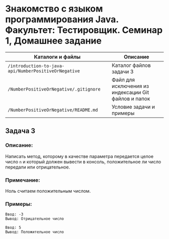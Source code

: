 # Знакомство с языком программирования Java. Факультет: Тестировщик. Семинар 1, Домашнее задание

Каталоги и файлы                                     | Описание
-----------------------------------------------------|-----------------------------------------------------
`/introduction-to-java-api/NumberPositiveOrNegative` | Каталог файлов задачи 3
`/NumberPositiveOrNegative/.gitignore`               | Файл для исключения из индексации Git файлов и папок
`/NumberPositiveOrNegative/README.md`                | Условие задачи и примеры

## Задача 3

### Описание:

Написать метод, которому в качестве параметра передается целое число `n` и который должен вывести в консоль, положительное ли число передали или отрицательное.

### Примечание:

Ноль считаем положительным числом.

### Примеры:

```
Ввод: -3
Вывод: Отрицательное число
```
```
Ввод: 5
Вывод: Положительное число
```

